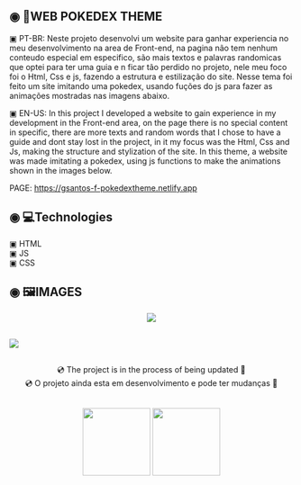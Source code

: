  ## ◉ 📑WEB POKEDEX THEME
 <p> ▣ PT-BR: Neste projeto desenvolvi um website para ganhar experiencia no meu desenvolvimento na area de Front-end, na pagina não tem nenhum conteudo especial em especifico, são mais textos e palavras randomicas que optei para ter uma guia e n ficar tão perdido no projeto, nele meu foco foi o Html, Css e js, fazendo a estrutura e estilização do site. Nesse tema foi feito um site imitando uma pokedex, usando fuções do js para fazer as animações mostradas nas imagens abaixo.  </p>
 <p> ▣ EN-US: In this project I developed a website to gain experience in my development in the Front-end area, on the page there is no special content in specific, there are more texts and random words that I chose to have a guide and dont stay lost in the project, in it my focus was the Html, Css and Js, making the structure and stylization of the site. In this theme, a website was made imitating a pokedex, using js functions to make the animations shown in the images below. </p>
 
 PAGE: https://gsantos-f-pokedextheme.netlify.app
 
 ## ◉ 💻Technologies
 ▣ HTML</br>
 ▣ JS</br>
 ▣ CSS
 
 ## ◉ 🖼️IMAGES

<div align="center">
<img  src="https://user-images.githubusercontent.com/101200460/158075244-ec6a4b3d-cb58-4103-bb05-cd11da203384.gif" >
</div>

 ##

<img  align="center" src="https://user-images.githubusercontent.com/101200460/158075104-869babc6-8396-42a6-ab2d-7b585d0c0b3d.png" >

 ##
 
<div align="center">💿 The project is in the process of being updated 📀<div>
 <div align="center">💿 O projeto ainda esta em desenvolvimento e pode ter mudanças 📀<div>
 
 ##
  
<img  align="center" height="120px" src="https://github-readme-stats.vercel.app/api/pin/?username=gsantos-f&repo=Web-POKEDEX.THEME&theme=react">
 
<img align="center" height="120px" src="https://media3.giphy.com/media/W04QVzelTHsNW/giphy.gif?cid=790b7611cb0ea5e0b23fbc4e433a21bab61d319435692b43&rid=giphy.gif&ct=g">

